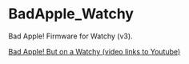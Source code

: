 # BadApple_Watchy
Bad Apple! Firmware for Watchy (v3).

[Bad Apple! But on a Watchy (video links to Youtube)](https://www.youtube.com/watch?v=ffQinDJmoOM&ab_channel=ElijaxApps)



